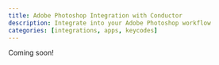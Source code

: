 ```yaml
---
title: Adobe Photoshop Integration with Conductor
description: Integrate into your Adobe Photoshop workflow
categories: [integrations, apps, keycodes]
---
```


Coming soon!